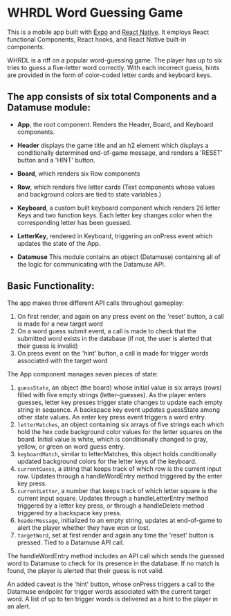 # WHRDL Word Guessing Game

This is a mobile app built with [Expo](https://docs.expo.dev/) and [React Native](https://reactnative.dev/).  It employs React functional Components, React hooks, and React Native built-in components.

WHRDL is a riff on a popular word-guessing game.  The player has up to six tries to guess a five-letter word correctly.  With each incorrect guess, hints are provided in the form of color-coded letter cards and keyboard keys.

## The app consists of six total Components and a Datamuse module:

* **App**, the root component.  Renders the Header, Board, and Keyboard components.

* **Header** displays the game title and an h2 element which displays a conditionally determined end-of-game message, and renders a 'RESET' button and a 'HINT' button.

* **Board**, which renders six Row components

* **Row**, which renders five letter cards (Text components whose values and background colors are tied to state variables.)

* **Keyboard**, a custom built keyboard component which renders 26 letter Keys and two function keys.  Each letter key changes color when the corresponding letter has been guessed.

* **LetterKey**, rendered in Keyboard, triggering an onPress event which updates the state of the App.
   
* **Datamuse** This module contains an object (Datamuse) containing all of the logic for communicating with the Datamuse API.

## Basic Functionality:

The app makes three different API calls throughout gameplay:

1. On first render, and again on any press event on the 'reset' button, a call is made for a new target word
2. On a word guess submit event, a call is made to check that the submitted word exists in the database (if not, the user is alerted that their guess is invalid)
3. On press event on the 'hint' button, a call is made for trigger words associated with the target word

The App component manages seven pieces of state:

1.  `guessState`, an object (the board) whose initial value is six arrays (rows) filled with five empty strings (letter-guesses).  As the player enters guesses, letter key presses trigger state changes to update each empty string in sequence.  A backspace key event updates guessState among other state values.  An enter key press event triggers a word entry.
2. `letterMatches`, an object containing six arrays of five strings each which hold the hex code background color values for the letter squares on the board.  Initial value is white, which is conditionally changed to gray, yellow, or green on word guess entry.
3. `keyboardMatch`, similar to letterMatches, this object holds conditionally updated background colors for the letter keys of the keyboard.
4. `currentGuess`, a string that keeps track of which row is the current input row.  Updates through a handleWordEntry method triggered by the enter key press.
5. `currentLetter`, a number that keeps track of which letter square is the current input square.  Updates through a handleLetterEntry method triggered by a letter key press, or through a handleDelete method triggered by a backspace key press.
6. `headerMessage`, initialized to an empty string, updates at end-of-game to alert the player whether they have won or lost.
7. `targetWord`, set at first render and again any time the 'reset' button is pressed.  Tied to a Datamuse API call.

The handleWordEntry method includes an API call which sends the guessed word to Datamuse to check for its presence in the database.  If no match is found, the player is alerted that their guess is not valid.

An added caveat is the 'hint' button, whose onPress triggers a call to the Datamuse endpoint for trigger words associated with the current target word.  A list of up to ten trigger words is delivered as a hint to the player in an alert.
